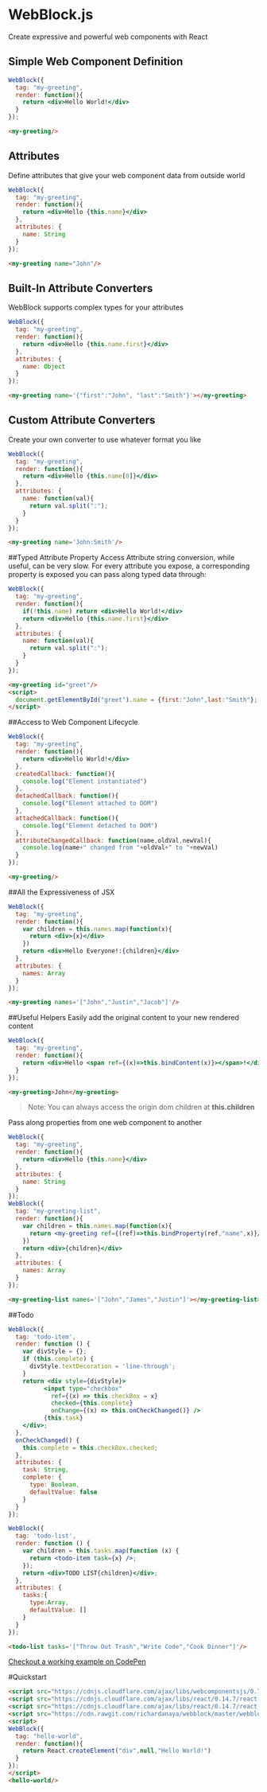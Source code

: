 # WebBlock.js

Create expressive and powerful web components with React

## Simple Web Component Definition
```jsx
WebBlock({
  tag: "my-greeting",
  render: function(){
    return <div>Hello World!</div>
  }
});
```
```html
<my-greeting/>
```
## Attributes
Define attributes that give your web component data from outside world
```jsx
WebBlock({
  tag: "my-greeting",
  render: function(){
    return <div>Hello {this.name}</div>
  },
  attributes: {
    name: String
  }
});

```
```html
<my-greeting name="John"/>
```

## Built-In Attribute Converters
WebBlock supports complex types for your attributes
```jsx
WebBlock({
  tag: "my-greeting",
  render: function(){
    return <div>Hello {this.name.first}</div>
  },
  attributes: {
    name: Object
  }
});

```
```html
<my-greeting name='{"first":"John", "last":"Smith"}'></my-greeting>
```

## Custom Attribute Converters
Create your own converter to use whatever format you like
```jsx
WebBlock({
  tag: "my-greeting",
  render: function(){
    return <div>Hello {this.name[0]}</div>
  },
  attributes: {
    name: function(val){
      return val.split(":");
    }
  }
});

```
```html
<my-greeting name='John:Smith'/>
```

##Typed Attribute Property Access
Attribute string conversion, while useful, can be very slow. For every attribute you expose, a corresponding property is exposed you can pass along typed data through:
```jsx
WebBlock({
  tag: "my-greeting",
  render: function(){
    if(!this.name) return <div>Hello World!</div>
    return <div>Hello {this.name.first}</div>
  },
  attributes: {
    name: function(val){
      return val.split(":");
    }
  }
});

```
```html
<my-greeting id="greet"/>
<script>
  document.getElementById("greet").name = {first:"John",last:"Smith"};
</script>
```

##Access to Web Component Lifecycle
```jsx
WebBlock({
  tag: "my-greeting",
  render: function(){
    return <div>Hello World!</div>
  },
  createdCallback: function(){
    console.log("Element instantiated")
  },
  detachedCallback: function(){
    console.log("Element attached to DOM")
  },
  attachedCallback: function(){
    console.log("Element detached to DOM")
  },
  attributeChangedCallback: function(name,oldVal,newVal){
    console.log(name+" changed from "+oldVal+" to "+newVal)
  }
});

```
```html
<my-greeting/>
```

##All the Expressiveness of JSX
```jsx
WebBlock({
  tag: "my-greeting",
  render: function(){
    var children = this.names.map(function(x){
      return <div>{x}</div>
    })
    return <div>Hello Everyone!:{children}</div>
  },
  attributes: {
    names: Array
  }
});

```
```html
<my-greeting names='["John","Justin","Jacob"]'/>
```

##Useful Helpers
Easily add the original content to your new rendered content
```jsx
WebBlock({
  tag: "my-greeting",
  render: function(){
    return <div>Hello <span ref={(x)=>this.bindContent(x)}></span>!</div>
  }
});
```
```html
<my-greeting>John</my-greeting>
```
> Note: You can always access the origin dom children at **this.children**

Pass along properties from one web component to another

```jsx
WebBlock({
  tag: "my-greeting",
  render: function(){
    return <div>Hello {this.name}</div>
  },
  attributes: {
    name: String
  }
});
WebBlock({
  tag: "my-greeting-list",
  render: function(){
    var children = this.names.map(function(x){
      return <my-greeting ref={(ref)=>this.bindProperty(ref,"name",x)}/>
    })
    return <div>{children}</div>
  },
  attributes: {
    names: Array
  }
});
```
```html
<my-greeting-list names='["John","James","Justin"]'></my-greeting-list>
```

##Todo
```jsx
WebBlock({
  tag: 'todo-item',
  render: function () {
    var divStyle = {};
    if (this.complete) {
      divStyle.textDecoration = 'line-through';
    }
    return <div style={divStyle}>
          <input type="checkbox"
            ref={(x) => this.checkBox = x}
            checked={this.complete}
            onChange={(x) => this.onCheckChanged()} />
          {this.task}
    </div>;
  },
  onCheckChanged() {
    this.complete = this.checkBox.checked;
  },
  attributes: {
    task: String,
    complete: {
      type: Boolean,
      defaultValue: false
    }
  }
});

WebBlock({
  tag: 'todo-list',
  render: function () {
    var children = this.tasks.map(function (x) {
      return <todo-item task={x} />;
    });
    return <div>TODO LIST{children}</div>;
  },
  attributes: {
    tasks:{
      type:Array,
      defaultValue: []
    }
  }
});
```
```html
<todo-list tasks='["Throw Out Trash","Write Code","Cook Dinner"]'/>
```
[Checkout a working example on CodePen](http://codepen.io/ranaya/pen/WwpNxx?editors=1010)

#Quickstart

```html
<script src="https://cdnjs.cloudflare.com/ajax/libs/webcomponentsjs/0.7.21/webcomponents.min.js"></script>
<script src="https://cdnjs.cloudflare.com/ajax/libs/react/0.14.7/react-with-addons.min.js"></script>
<script src="https://cdnjs.cloudflare.com/ajax/libs/react/0.14.7/react-dom.min.js"></script>
<script src="https://cdn.rawgit.com/richardanaya/webblock/master/webblock.js"></script>
<script>
WebBlock({
  tag: "hello-world",
  render: function(){
    return React.createElement("div",null,"Hello World!")
  }
});
</script>
<hello-world/>
```



